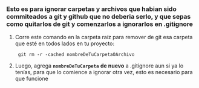 ### Esto es para ignorar carpetas y archivos que habian sido commiteados a git y github que no deberia serlo, y que sepas como quitarlos de git y comenzarlos a ignorarlos en .gitignore

1. Corre este comando en la carpeta raíz para remover de git esa carpeta que esté en todos lados en tu proyecto:

        git rm -r -cached nombreDeTuCarpetaOArchivo

2. Luego, agrega **`nombreDeTuCarpeta`** **de nuevo**  a .gitignore aun si ya lo tenías, para que lo comience a ignorar otra vez, esto es necesario para que funcione